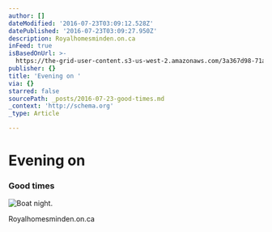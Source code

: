 ```yaml
---
author: []
dateModified: '2016-07-23T03:09:12.528Z'
datePublished: '2016-07-23T03:09:27.950Z'
description: Royalhomesminden.on.ca
inFeed: true
isBasedOnUrl: >-
  https://the-grid-user-content.s3-us-west-2.amazonaws.com/3a367d98-71a4-4b2c-b0de-6085ec6ca5af.jpg
publisher: {}
title: 'Evening on '
via: {}
starred: false
sourcePath: _posts/2016-07-23-good-times.md
_context: 'http://schema.org'
_type: Article

---
```

# Evening on 

### Good times
![Boat night.  ](https://the-grid-user-content.s3-us-west-2.amazonaws.com/3a367d98-71a4-4b2c-b0de-6085ec6ca5af.jpg)

Royalhomesminden.on.ca
